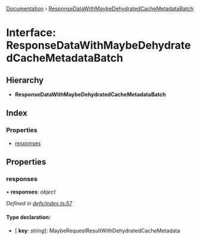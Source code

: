 [Documentation](../README.md) › [ResponseDataWithMaybeDehydratedCacheMetadataBatch](responsedatawithmaybedehydratedcachemetadatabatch.md)

# Interface: ResponseDataWithMaybeDehydratedCacheMetadataBatch

## Hierarchy

* **ResponseDataWithMaybeDehydratedCacheMetadataBatch**

## Index

### Properties

* [responses](responsedatawithmaybedehydratedcachemetadatabatch.md#responses)

## Properties

###  responses

• **responses**: *object*

*Defined in [defs/index.ts:57](https://github.com/badbatch/graphql-box/blob/a50a8075/packages/server/src/defs/index.ts#L57)*

#### Type declaration:

* \[ **key**: *string*\]: MaybeRequestResultWithDehydratedCacheMetadata
